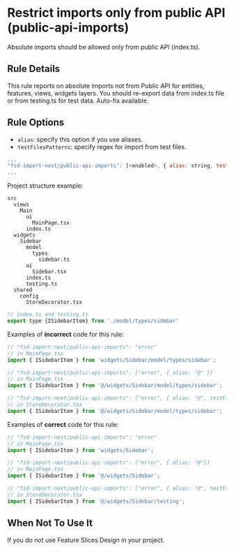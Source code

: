# Restrict imports only from public API (public-api-imports)

Absolute imports should be allowed only from public API (index.ts).

## Rule Details

This rule reports on absolute imports not from Public API for entities, features, views, widgets layers.
You should re-export data from index.ts file or from testing.ts for test data.
Auto-fix available.

## Rule Options

* `alias`: specify this option if you use aliases.
* `testFilesPatterns`: specify regex for import from test files.

```js
...
"fsd-import-next/public-api-imports": [<enabled>, { alias: string, testFilesPatterns: array }] 
...
```

Project structure example:

```
src
  views
    Main
      ui
        MainPage.tsx
      index.ts
  widgets
    Sidebar
      model
        types
          sidebar.ts
      ui
        Sidebar.tsx
      index.ts
      testing.ts
  shared
    config
      StoreDecorator.tsx
```

```js
// index.ts and testing.ts
export type {ISidebarItem} from './model/types/sidebar'
```

Examples of **incorrect** code for this rule:

```js
// "fsd-import-next/public-api-imports": "error"
// in MainPage.tsx
import { ISidebarItem } from 'widgets/Sidebar/model/types/sidebar';

// "fsd-import-next/public-api-imports": ["error", { alias: "@" }]
// in MainPage.tsx
import { ISidebarItem } from '@/widgets/Sidebar/model/types/sidebar';

// "fsd-import-next/public-api-imports": ["error", { alias: "@", testFilesPatterns: ['**/StoreDecorator.tsx'] }]
// in StoreDecorator.tsx
import { ISidebarItem } from '@/widgets/Sidebar/model/types/sidebar';
```

Examples of **correct** code for this rule:

```js
// "fsd-import-next/public-api-imports": "error"
// in MainPage.tsx
import { ISidebarItem } from 'widgets/Sidebar';

// "fsd-import-next/public-api-imports": ["error", { alias: "@"}]
// in MainPage.tsx
import { ISidebarItem } from '@/widgets/Sidebar';

// "fsd-import-next/public-api-imports": ["error", { alias: "@", testFilesPatterns: ['**/StoreDecorator.tsx'] }]
// in StoreDecorator.tsx
import { ISidebarItem } from '@/widgets/Sidebar/testing';
```

## When Not To Use It

If you do not use Feature Slices Design in your project.
